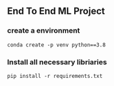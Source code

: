 ## End To End ML Project

### create a environment
```
conda create -p venv python==3.8
```
### Install all necessary libriaries
```
pip install -r requirements.txt
```